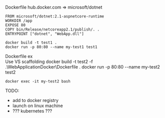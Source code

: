 Dockerfile
	hub.docker.com => microsoft/dotnet
	
	FROM microsoft/dotnet:2.1-aspnetcore-runtime
	WORKDIR /app
	EXPOSE 80
	COPY bin/Release/netcoreapp2.1/publish/. .
	ENTRYPOINT ["dotnet", "WebApp.dll"]
	
	docker build -t test1 .
	docker run -p 80:80 --name my-test1 test1
	
Dockerfile ex	
	Use VS scaffolding
	docker build -t test2 -f .\WebApplicationDocker\Dockerfile .
	docker run -p 80:80 --name my-test2 test2

	docker exec -it my-test2 bash
	
	
TODO: 
- add to docker registry
- launch on linux machine
- ??? kubernetes ???
